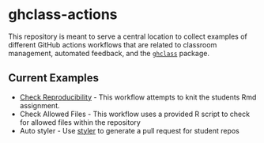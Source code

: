 # ghclass-actions

This repository is meant to serve a central location to collect examples of different GitHub actions workflows that are related to classroom management, automated feedback, and the [`ghclass`](https://github.com/rundel/ghclass) package.

## Current Examples

* [Check Reproducibility](check_rmd/)  - This workflow attempts to knit the students Rmd assignment.
* Check Allowed Files - This workflow uses a provided R script to check for allowed files within the repository
* Auto styler - Use [styler](https://github.com/r-lib/styler) to generate a pull request for student repos
